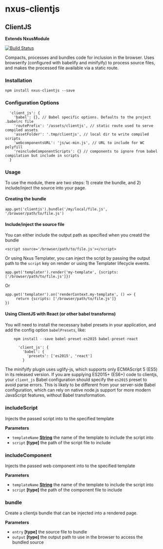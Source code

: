 # nxus-clientjs

## ClientJS

**Extends NxusModule**

[![Build Status](https://travis-ci.org/nxus/clientjs.svg?branch=master)](https://travis-ci.org/nxus/clientjs)

Compacts, processes and bundles code for inclusion in the browser. Uses
browserify (configured with babelify and minifyify) to process source
files, and makes the processed file available via a static route.

### Installation

    npm install nxus-clientjs --save

### Configuration Options

      'client_js': {
        'babel': {}, // Babel specific options. Defaults to the project .babelrc file
        'routePrefix': '/assets/clientjs', // static route used to serve compiled assets
        'assetFolder': '.tmp/clientjs', // local dir to write compiled scripts
        'webcomponentsURL': 'js/wc-min.js', // URL to include for WC polyfill
        'reincludeComponentScripts': {} // components to ignore from babel compilation but include in scripts
      }

### Usage

To use the module, there are two steps: 1) create the bundle, and 2) include/inject the source into your page.

#### Creating the bundle

    app.get('clientjs').bundle('/my/local/file.js', '/browser/path/to/file.js')

#### Include/inject the source file

You can either include the output path as specified when you creatd the bundle

    <script source='/browser/path/to/file.js'></script>

Or using Nxus Templater, you can inject the script by passing the output path to the `script` key on render or using the Templater 
lifecycle events.

    app.get('templater').render('my-template', {scripts: ['/browser/path/to/file.js']})

Or

    app.get('templater').on('renderContext.my-template', () => {
         return {scripts: ['/browser/path/to/file.js']}
    })

#### Using ClientJS with React (or other babel transforms)

You will need to install the necessary babel presets in your application, and add the config option `babelPresets`, like:

```javascript
    npm install --save babel-preset-es2015 babel-preset-react
```

          'client_js': {
            'babel': {
              'presets': ['es2015', 'react']
            }

The minifyify plugin uses uglify-js, which supports only ECMAScript 5
(ES5) in its released version. If you are supplying ES2015+ (ES6+) code
to clientjs, your `client_js` Babel configuration should specify the
`es2015` preset to avoid parse errors. This is likely to be different
from your server-side Babel configuration, which can rely on native
node.js support for more modern JavaScript features, without Babel
transformation.

### includeScript

Injects the passed script into to the specified template

**Parameters**

-   `templateName` **[String](https://developer.mozilla.org/en-US/docs/Web/JavaScript/Reference/Global_Objects/String)** the name of the template to include the script into
-   `script` **\[type]** the path of the script file to include

### includeComponent

Injects the passed web component into to the specified template

**Parameters**

-   `templateName` **[String](https://developer.mozilla.org/en-US/docs/Web/JavaScript/Reference/Global_Objects/String)** the name of the template to include the script into
-   `script` **\[type]** the path of the component file to include

### bundle

Create a clientjs bundle that can be injected into a rendered page.

**Parameters**

-   `entry` **\[type]** the source file to bundle
-   `output` **\[type]** the output path to use in the browser to access the bundled source

